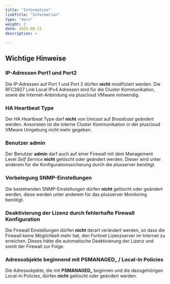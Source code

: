 ```yaml
---
title: "Information"
linkTitle: "Information"
type: "docs"
weight: 2
date: 2025-08-15
description: >

---
```

## Wichtige Hinweise

### IP-Adressen Port1 und Port2

Die IP-Adressen auf Port 1 und Port 2 dürfen **nicht** modifiziert werden.
Die RFC3927 Link Local IPv4 Adressen sind für die Cluster Kommunikation, sowie die Internet-Anbindung via pluscloud VMware notwendig.

### HA Heartbeat Type

Der HA Heartbeat Type darf **nicht** von *Unicast* auf *Broadcast* geändert werden. Ansonsten ist die interne Cluster Kommunikation in der pluscloud VMware Umgebung nicht mehr gegeben.

### Benutzer admin

Der Benutzer **admin** darf auch auf einer Firewall mit dem Management Level *Self Service* **nicht** gelöscht oder geändert werden. Dieser wird unter anderem für die Konfigurationssicherung durch die plusserver benötigt.

### Vorbelegung SNMP-Einstellungen

Die bestehenden SNMP-Einstellungen dürfen **nicht** gelöscht oder geändert werden, diese werden unter anderem für das plusserver Monitoring benötigt.

### Deaktivierung der Lizenz durch fehlerhafte Firewall Konfiguration

Die Firewall Einstellungen dürfen **nicht** derart verändert werden, so dass die Firewall keine Möglichkeit mehr hat, den Fortinet Lizenzserver im Internet zu erreichen. Dieses hätte die automatische Deaktivierung der Lizenz und somit der Firewall zur Folge.

### Adressobjekte beginnend mit PSMANAGED_ / Local-In Policies

Die Adressobjekte, die mit **PSMANAGED_** beginnen und die dazugehörigen Local-In Policies, dürfen **nicht** gelöscht oder geändert werden.
